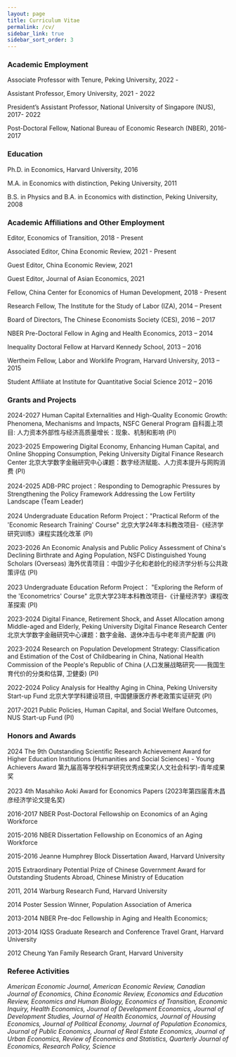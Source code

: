 ```yaml
---
layout: page
title: Curriculum Vitae
permalink: /cv/
sidebar_link: true
sidebar_sort_order: 3
---
```


### Academic Employment

Associate Professor with Tenure, Peking University, 2022 -

Assistant Professor, Emory University, 2021 - 2022

President’s Assistant Professor, National University of Singapore (NUS), 2017- 2022

Post-Doctoral Fellow, National Bureau of Economic Research (NBER), 2016-2017


### Education

Ph.D. in Economics, Harvard University, 2016

M.A. in Economics with distinction, Peking University, 2011

B.S. in Physics and B.A. in Economics with distinction, Peking University, 2008


### Academic Affiliations and Other Employment

Editor, Economics of Transition, 2018 - Present

Associated Editor, China Economic Review, 2021 - Present

Guest Editor, China Economic Review, 2021

Guest Editor, Journal of Asian Economics, 2021

Fellow, China Center for Economics of Human Development, 2018 - Present

Research Fellow, The Institute for the Study of Labor (IZA), 2014 – Present

Board of Directors, The Chinese Economists Society (CES), 2016 – 2017

NBER Pre-Doctoral Fellow in Aging and Health Economics, 2013 – 2014

Inequality Doctoral Fellow at Harvard Kennedy School, 2013 – 2016

Wertheim Fellow, Labor and Worklife Program, Harvard University, 2013 – 2015

Student Affiliate at Institute for Quantitative Social Science 2012 – 2016


### Grants and Projects
2024-2027 Human Capital Externalities and High-Quality Economic Growth: Phenomena, Mechanisms and Impacts, NSFC  General Program 自科面上项目: 人力资本外部性与经济高质量增长：现象、机制和影响 (PI)

2023-2025 Empowering Digital Economy, Enhancing Human Capital, and Online Shopping Consumption, Peking University Digital Finance Research Center 北京大学数字金融研究中心课题：数字经济赋能、人力资本提升与网购消费 (PI)

2024-2025 ADB-PRC project：Responding to Demographic Pressures by Strengthening the Policy Framework Addressing the Low Fertility Landscape (Team Leader)

2024 Undergraduate Education Reform Project："Practical Reform of the 'Economic Research Training' Course"  北京大学24年本科教改项目-《经济学研究训练》课程实践化改革  (PI)

2023-2026 An Economic Analysis and Public Policy Assessment of China's Declining Birthrate and Aging Population, NSFC Distinguished Young Scholars (Overseas) 海外优青项目：中国少子化和老龄化的经济学分析与公共政策评估 (PI)

2023 Undergraduate Education Reform Project： "Exploring the Reform of the 'Econometrics' Course" 北京大学23年本科教改项目-《计量经济学》课程改革探索  (PI)

2023-2024 Digital Finance, Retirement Shock, and Asset Allocation among Middle-aged and Elderly, Peking University Digital Finance Research Center 北京大学数字金融研究中心课题：数字金融、退休冲击与中老年资产配置 (PI)

2023-2024 Research on Population Development Strategy: Classification and Estimation of the Cost of Childbearing in China, National Health Commission of the People's Republic of China (人口发展战略研究——我国生育代价的分类和估算, 卫健委) (PI) 

2022-2024 Policy Analysis for Healthy Aging in China, Peking University Start-up Fund 北京大学学科建设项目, 中国健康医疗养老政策实证研究 (PI)

2017-2021 Public Policies, Human Capital, and Social Welfare Outcomes, NUS Start-up Fund (PI)

### Honors and Awards  
2024 The 9th Outstanding Scientific Research Achievement Award for Higher Education Institutions (Humanities and Social Sciences) - Young Achievers Award 第九届高等学校科学研究优秀成果奖(人文社会科学)-青年成果奖

2023 4th Masahiko Aoki Award for Economics Papers (2023年第四届青木昌彦经济学论文提名奖)

2016-2017 NBER Post-Doctoral Fellowship on Economics of an Aging Workforce

2015-2016 NBER Dissertation Fellowship on Economics of an Aging Workforce

2015-2016 Jeanne Humphrey Block Dissertation Award, Harvard University

2015 Extraordinary Potential Prize of Chinese Government Award for Outstanding Students Abroad, Chinese Ministry of Education

2011, 2014 Warburg Research Fund, Harvard University

2014 Poster Session Winner, Population Association of America

2013-2014 NBER Pre-doc Fellowship in Aging and Health Economics;

2013-2014 IQSS Graduate Research and Conference Travel Grant, Harvard University

2012 Cheung Yan Family Research Grant, Harvard University

### Referee Activities
*American Economic Journal, American Economic Review, Canadian Journal of Economics, China Economic Review, Economics and Education Review, Economics and Human Biology, Economics of Transition, Economic Inquiry, Health Economics, Journal of Development Economics, Journal of Development Studies, Journal of Health Economics, Journal of Housing Economics, Journal of Political Economy, Journal of Population Economics, Journal of Public Economics, Journal of Real Estate Economics, Journal of Urban Economics, Review of Economics and Statistics, Quarterly Journal of Economics, Research Policy, Science*